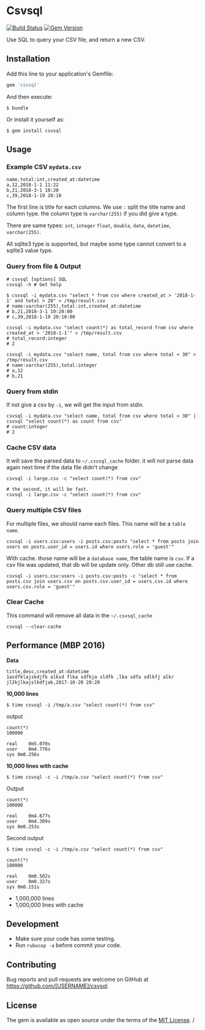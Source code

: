 Csvsql
======

[![Build Status](https://travis-ci.org/Codezerker/csvsql.svg?branch=master)](https://travis-ci.org/Codezerker/csvsql)
[![Gem Version](https://badge.fury.io/rb/csvsql.svg)](https://badge.fury.io/rb/csvsql)

Use SQL to query your CSV file, and return a new CSV.


## Installation

Add this line to your application's Gemfile:

```ruby
gem 'csvsql'
```

And then execute:

    $ bundle

Or install it yourself as:

    $ gem install csvsql

## Usage

### Example CSV `mydata.csv`

```csv
name,total:int,created_at:datetime
a,12,2018-1-1 11:22
b,21,2018-3-1 10:20
c,39,2018-1-19 20:10
```

The first line is title for each columns. We use `:` split the title name and column type. the column type is `varchar(255)` if you did give a type.

There are same types: `int`, `integer` `float`, `double`, `date`, `datetime`, `varchar(255)`.

All sqlite3 type is supported, but maybe some type cannot convert to a sqlite3 value type.

### Query from file & Output

```
# csvsql [options] SQL
csvsql -h # Get help
```

```
$ csvsql -i mydata.csv "select * from csv where created_at > '2018-1-1' and total > 20" > /tmp/result.csv
# name:varchar(255),total:int,created_at:datetime
# b,21,2018-3-1 10:20:00
# c,39,2018-1-19 20:10:00

csvsql -i mydata.csv "select count(*) as total_record from csv where created_at > '2018-1-1'" > /tmp/result.csv
# total_record:integer
# 2

csvsql -i mydata.csv "select name, total from csv where total < 30" > /tmp/result.csv
# name:varchar(255),total:integer
# a,12
# b,21
```

### Query from stdin

If not give a csv by `-i`, we will get the input from stdin.

```
csvsql -i mydata.csv "select name, total from csv where total < 30" | csvsql "select count(*) as count from csv"
# count:integer
# 2
```

### Cache CSV data

It will save the parsed data to `~/.csvsql_cache` folder. it will not parse data again next time if the data file didn't change

```
csvsql -i large.csv -c "select count(*) from csv"

# the second, it will be fast.
csvsql -i large.csv -c "select count(*) from csv"
```

### Query multiple CSV files

For multiple files, we should name each files. This name will be a `table name`.

```
csvsql -i users.csv:users -i posts.csv:posts "select * from posts join users on posts.user_id = users.id where users.role = 'guest'"
```

With cache. those name will be a `database name`, the table name is `csv`. If a csv file was updated, that db will be update only. Other db still use cache.

```
csvsql -i users.csv:users -i posts.csv:posts -c "select * from posts.csv join users.csv on posts.csv.user_id = users.csv.id where users.csv.role = 'guest'"
```

### Clear Cache

This command will remove all data in the `~/.csvsql_cache`

```
csvsql --clear-cache
```


## Performance (MBP 2016)

**Data**

```
title,desc,created_at:datetime
1asdfklajskdjfk alksd flka sdfkja sldfk ,lka sdfa sdlkfj alkr jl2kjlkajslkdfjak,2017-10-20 20:20

```

**10,000 lines**

```
$ time csvsql -i /tmp/a.csv "select count(*) from csv"
```

output

```
count(*)
100000

real	0m5.070s
user	0m4.776s
sys	0m0.256s
```

**10,000 lines with cache**

```
$ time csvsql -c -i /tmp/a.csv "select count(*) from csv"
```

Output

```
count(*)
100000

real	0m4.677s
user	0m4.309s
sys	0m0.253s
```

Second output

```
$ time csvsql -c -i /tmp/a.csv "select count(*) from csv"
```

```
count(*)
100000

real	0m0.502s
user	0m0.327s
sys	0m0.151s
```

* 1,000,000 lines
* 1,000,000 lines with cache


## Development

* Make sure your code has some testing.
* Run `rubocop -a` before commit your code.

## Contributing

Bug reports and pull requests are welcome on GitHub at https://github.com/[USERNAME]/csvsql.

## License

The gem is available as open source under the terms of the [MIT License](https://opensource.org/licenses/MIT).
/

